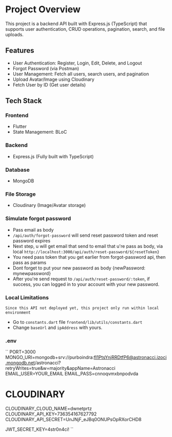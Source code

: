 # Project Overview

This project is a backend API built with Express.js (TypeScript) that supports user authentication, CRUD operations, pagination, search, and file uploads.

## Features

- User Authentication: Register, Login, Edit, Delete, and Logout
- Forgot Password (via Postman)
- User Management: Fetch all users, search users, and pagination
- Upload Avatar/Image using Cloudinary
- Fetch User by ID (Get user details)

## Tech Stack

### Frontend

- Flutter
- State Management: BLoC

### Backend

- Express.js (Fully built with TypeScript)

### Database

- MongoDB

### File Storage

- Cloudinary (Image/Avatar storage)

### Simulate forgot password

- Pass email as body
- `/api/auth/forgot-password` will send reset password token and reset password expires
- Next step, u will get email that send to email that u're pass as body, via local `http://localhost:3000/api/auth/reset-password/${resetToken}`
- You need pass token that you get earlier from forgot-password api, then pass as params
- Dont forget to put your new password as body {newPassword: mynewpassword}
- After you're send request to `/api/auth/reset-password/:token`, if success, you can logged in to your account with your new password.

### Local Limitations

`Since this API not deployed yet, this project only run within local environment`

- Go to `constants.dart` file `frontend/lib/utils/constants.dart`
- Change `baseUrl` and `ipAddress` with yours.

### .env

`` PORT=3000
MONGO_URI=mongodb+srv://purboindra:fI1PtsYnjRRDtfP6@astronacci.izoci.mongodb.net/astronacci?retryWrites=true&w=majority&appName=Astronacci
EMAIL_USER=YOUR_EMAIL
EMAIL_PASS=cnnoqvmxbnpodvda

# CLOUDINARY

CLOUDINARY_CLOUD_NAME=dwnetprtz
CLOUDINARY_API_KEY=736354167627792
CLOUDINARY_API_SECRET=UnJNjF_eJBq0ONUPsOpRXorCHD8

JWT_SECRET_KEY=4str0n4ci! ``
